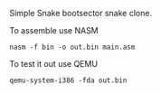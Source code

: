 Simple Snake bootsector snake clone.

To assemble use NASM

    nasm -f bin -o out.bin main.asm

To test it out use QEMU

    qemu-system-i386 -fda out.bin
